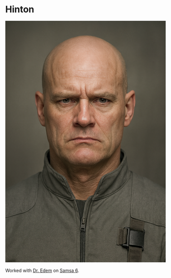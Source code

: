 # Hinton

<div class="grid" markdown>

![Portrait](./hinton.png)

<div markdown>

Worked with [Dr. Edem](dr-edem.md) on [Samsa 6](../places/samsa-6/index.md).

</div>
</div>
